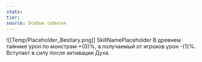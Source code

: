 ```yaml
---
stats: 
tier: 
source: Особые события
---
```

![[Temp/Placeholder_Bestiary.png]]
SkillNamePlaceholder
В древнем тайнике урон по монстрам +{0}%, а получаемый от игроков урон -{1}%. Вступает в силу после активации Духа.
